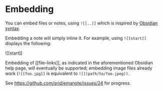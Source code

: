# Embedding

You can embed files or notes, using `![[..]]` which is inspired by [Obsidian syntax](https://help.obsidian.md/How+to/Embed+files).

Embedding a note will simply inline it. For example, using `![[start]]` displays the following:

![[start]]

Embedding of [[file-links]], as indicated in the aforementioned Obsidian help page, will eventually be supported; embedding image files already work (`![[foo.jpg]]` is equivalent to `![](path/to/foo.jpeg))`.

See https://github.com/srid/emanote/issues/24 for progress.